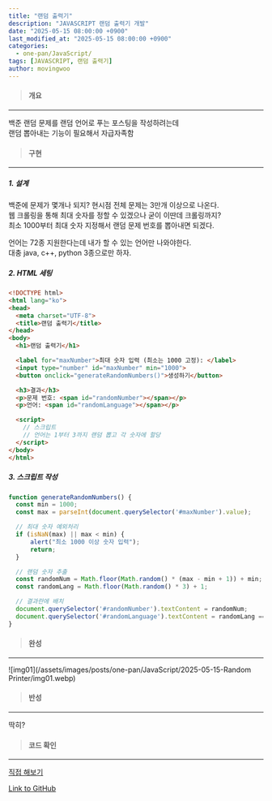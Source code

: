 ```yaml
---
title: "랜덤 출력기"
description: "JAVASCRIPT 랜덤 출력기 개발"
date: "2025-05-15 08:00:00 +0900"
last_modified_at: "2025-05-15 08:00:00 +0900"
categories: 
  - one-pan/JavaScript/
tags: [JAVASCRIPT, 랜덤 출력기]
author: movingwoo
---
```

> #### 개요  
---  

백준 랜덤 문제를 랜덤 언어로 푸는 포스팅을 작성하려는데  
랜덤 뽑아내는 기능이 필요해서 자급자족함  
  
> #### 구현  
---  
  
##### 1. 설계  
  
백준에 문제가 몇개나 되지?
현시점 전체 문제는 3만개 이상으로 나온다.  
웹 크롤링을 통해 최대 숫자를 정할 수 있겠으나 굳이 이딴데 크롤링까지?  
최소 1000부터 최대 숫자 지정해서 랜덤 문제 번호를 뽑아내면 되겠다.  
  
언어는 72종 지원한다는데 내가 할 수 있는 언어만 나와야한다.  
대충 java, c++, python 3종으로만 하자.  
  
##### 2. HTML 세팅  
  
```html
<!DOCTYPE html>
<html lang="ko">
<head>
  <meta charset="UTF-8">
  <title>랜덤 출력기</title>
</head>
<body>
  <h1>랜덤 출력기</h1>

  <label for="maxNumber">최대 숫자 입력 (최소는 1000 고정): </label>
  <input type="number" id="maxNumber" min="1000">
  <button onclick="generateRandomNumbers()">생성하기</button>

  <h3>결과</h3>
  <p>문제 번호: <span id="randomNumber"></span></p>
  <p>언어: <span id="randomLanguage"></span></p>

  <script>
    // 스크립트
    // 언어는 1부터 3까지 랜덤 뽑고 각 숫자에 할당
  </script>
</body>
</html>
```
  
##### 3. 스크립트 작성  
  
```javascript
function generateRandomNumbers() {
  const min = 1000;
  const max = parseInt(document.querySelector('#maxNumber').value);

  // 최대 숫자 예외처리
  if (isNaN(max) || max < min) {
      alert("최소 1000 이상 숫자 입력");
      return;
  }

  // 랜덤 숫자 추출
  const randomNum = Math.floor(Math.random() * (max - min + 1)) + min;
  const randomLang = Math.floor(Math.random() * 3) + 1;

  // 결과란에 배치
  document.querySelector('#randomNumber').textContent = randomNum;
  document.querySelector('#randomLanguage').textContent = randomLang === 1 ? 'java' : randomLang === 2 ? 'c++' : 'python';
}
```
  
> #### 완성  
---  
  
![img01](/assets/images/posts/one-pan/JavaScript/2025-05-15-Random Printer/img01.webp)  
  
> #### 반성  
---  
  
딱히?  
  
> #### 코드 확인   
---  
  
<a href="{{ '/play/Random Printer.html' | relative_url }}" target="_blank" rel="noopener noreferrer">
  직접 해보기
</a>
  
[Link to GitHub](https://raw.githubusercontent.com/movingwoo/movingwoo-snippets/refs/heads/main/one-pan/JavaScript/2025-05-15-Random%20Printer.html)

